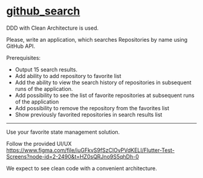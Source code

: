 # [github_search](https://www.figma.com/file/iuGFkvS9fSzClOvPVdKELI/Flutter-Test-Screens?node-id=2-2490&t=HZ0sQRJno9S5qhDh-0)

DDD with Clean Architecture is used.

Please, write an application, which searches Repositories by name using GitHub API.

Prerequisites:

- Output 15 search results.
- Add ability to add repository to favorite list
- Add the ability to view the search history of repositories in subsequent runs of the application.
- Add possibility to see the list of favorite repositories at subsequent runs of the application
- Add possibility to remove the repository from the favorites list
- Show previously favorited repositories in search results list

____________________________________________________________


Use your favorite state management solution.



Follow the provided UI/UX  https://www.figma.com/file/iuGFkvS9fSzClOvPVdKELI/Flutter-Test-Screens?node-id=2-2490&t=HZ0sQRJno9S5qhDh-0


We expect to see clean code with a convenient architecture.

